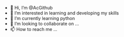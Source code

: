 - 👋 Hi, I’m @AcGithub
- 👀 I’m interested in learning and developing my skills
- 🌱 I’m currently learning python
- 💞️ I’m looking to collaborate on ...
- 📫 How to reach me ...

<!---
AcGithub/AcGithub is a ✨ special ✨ repository because its `README.md` (this file) appears on your GitHub profile.
You can click the Preview link to take a look at your changes.
--->

